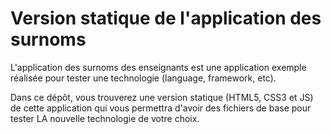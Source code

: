 # Version statique de l'application des surnoms

L'application des surnoms des enseignants est une application exemple réalisée pour tester une technologie (language, framework, etc).

Dans ce dépôt, vous trouverez une version statique (HTML5, CSS3 et JS) de cette application qui vous permettra d'avoir des fichiers de base pour tester LA nouvelle technologie de votre choix.
